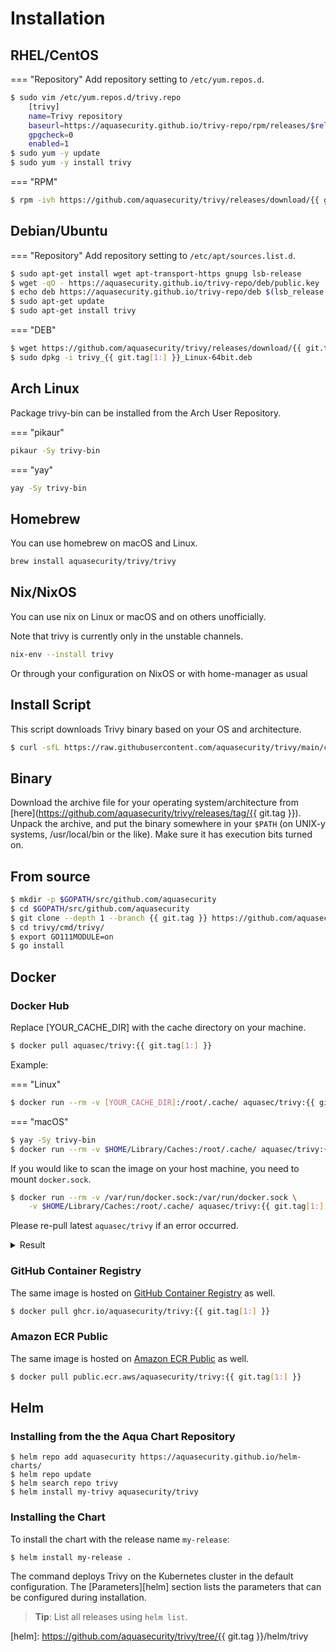 # Installation

## RHEL/CentOS


=== "Repository"
    Add repository setting to `/etc/yum.repos.d`.

``` bash
$ sudo vim /etc/yum.repos.d/trivy.repo
    [trivy]
    name=Trivy repository
    baseurl=https://aquasecurity.github.io/trivy-repo/rpm/releases/$releasever/$basearch/
    gpgcheck=0
    enabled=1
$ sudo yum -y update
$ sudo yum -y install trivy
```

=== "RPM"

``` bash
$ rpm -ivh https://github.com/aquasecurity/trivy/releases/download/{{ git.tag }}/trivy_{{ git.tag[1:] }}_Linux-64bit.rpm
```

## Debian/Ubuntu

=== "Repository"
    Add repository setting to `/etc/apt/sources.list.d`.

``` bash
$ sudo apt-get install wget apt-transport-https gnupg lsb-release
$ wget -qO - https://aquasecurity.github.io/trivy-repo/deb/public.key | sudo apt-key add -
$ echo deb https://aquasecurity.github.io/trivy-repo/deb $(lsb_release -sc) main | sudo tee -a /etc/apt/sources.list.d/trivy.list
$ sudo apt-get update
$ sudo apt-get install trivy
```

=== "DEB"

``` bash
$ wget https://github.com/aquasecurity/trivy/releases/download/{{ git.tag }}/trivy_{{ git.tag[1:] }}_Linux-64bit.deb
$ sudo dpkg -i trivy_{{ git.tag[1:] }}_Linux-64bit.deb
```



## Arch Linux
Package trivy-bin can be installed from the Arch User Repository.

=== "pikaur"

``` bash
pikaur -Sy trivy-bin
```

=== "yay"

``` bash
yay -Sy trivy-bin
```

## Homebrew

You can use homebrew on macOS and Linux.

```bash
brew install aquasecurity/trivy/trivy
```

## Nix/NixOS

You can use nix on Linux or macOS and on others unofficially.

Note that trivy is currently only in the unstable channels.

```bash
nix-env --install trivy
```

Or through your configuration on NixOS or with home-manager as usual


## Install Script
This script downloads Trivy binary based on your OS and architecture.

```bash
$ curl -sfL https://raw.githubusercontent.com/aquasecurity/trivy/main/contrib/install.sh | sh -s -- -b /usr/local/bin {{ git.tag }}
```

## Binary

Download the archive file for your operating system/architecture from [here](https://github.com/aquasecurity/trivy/releases/tag/{{ git.tag }}). 
Unpack the archive, and put the binary somewhere in your `$PATH` (on UNIX-y systems, /usr/local/bin or the like).
Make sure it has execution bits turned on.

## From source

```bash
$ mkdir -p $GOPATH/src/github.com/aquasecurity
$ cd $GOPATH/src/github.com/aquasecurity
$ git clone --depth 1 --branch {{ git.tag }} https://github.com/aquasecurity/trivy
$ cd trivy/cmd/trivy/
$ export GO111MODULE=on
$ go install
```

## Docker
### Docker Hub
Replace [YOUR_CACHE_DIR] with the cache directory on your machine.

```bash
$ docker pull aquasec/trivy:{{ git.tag[1:] }}
```

Example:

=== "Linux"

``` bash
$ docker run --rm -v [YOUR_CACHE_DIR]:/root/.cache/ aquasec/trivy:{{ git.tag[1:] }} [YOUR_IMAGE_NAME]
```

=== "macOS"

 ``` bash
 $ yay -Sy trivy-bin
 $ docker run --rm -v $HOME/Library/Caches:/root/.cache/ aquasec/trivy:{{ git.tag[1:] }} python:3.4-alpine
 ```

If you would like to scan the image on your host machine, you need to mount `docker.sock`.

```bash
$ docker run --rm -v /var/run/docker.sock:/var/run/docker.sock \
    -v $HOME/Library/Caches:/root/.cache/ aquasec/trivy:{{ git.tag[1:] }} python:3.4-alpine
```

Please re-pull latest `aquasec/trivy` if an error occurred.

<details>
<summary>Result</summary>

```bash
2019-05-16T01:20:43.180+0900    INFO    Updating vulnerability database...
2019-05-16T01:20:53.029+0900    INFO    Detecting Alpine vulnerabilities...

python:3.4-alpine3.9 (alpine 3.9.2)
===================================
Total: 1 (UNKNOWN: 0, LOW: 0, MEDIUM: 1, HIGH: 0, CRITICAL: 0)

+---------+------------------+----------+-------------------+---------------+--------------------------------+
| LIBRARY | VULNERABILITY ID | SEVERITY | INSTALLED VERSION | FIXED VERSION |             TITLE              |
+---------+------------------+----------+-------------------+---------------+--------------------------------+
| openssl | CVE-2019-1543    | MEDIUM   | 1.1.1a-r1         | 1.1.1b-r1     | openssl: ChaCha20-Poly1305     |
|         |                  |          |                   |               | with long nonces               |
+---------+------------------+----------+-------------------+---------------+--------------------------------+
```

</details>

### GitHub Container Registry

The same image is hosted on [GitHub Container Registry][registry] as well.

```bash
$ docker pull ghcr.io/aquasecurity/trivy:{{ git.tag[1:] }}
```


### Amazon ECR Public

The same image is hosted on [Amazon ECR Public][ecr] as well.

```bash
$ docker pull public.ecr.aws/aquasecurity/trivy:{{ git.tag[1:] }}
```
## Helm
### Installing from the the Aqua Chart Repository

```
$ helm repo add aquasecurity https://aquasecurity.github.io/helm-charts/
$ helm repo update
$ helm search repo trivy
$ helm install my-trivy aquasecurity/trivy
```

### Installing the Chart

To install the chart with the release name `my-release`:

```
$ helm install my-release .
```

The command deploys Trivy on the Kubernetes cluster in the default configuration. The [Parameters][helm]
section lists the parameters that can be configured during installation.

> **Tip**: List all releases using `helm list`.

[ecr]: https://gallery.ecr.aws/aquasecurity/trivy
[registry]: https://github.com/orgs/aquasecurity/packages/container/package/trivy
[helm]: https://github.com/aquasecurity/trivy/tree/{{ git.tag }}/helm/trivy
